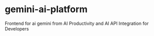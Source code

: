 # gemini-ai-platform
Frontend for ai gemini from AI Productivity and AI API Integration for Developers

